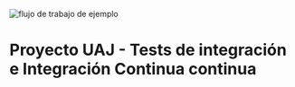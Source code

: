 ![flujo de trabajo de ejemplo](https://github.com/Pj6595/ProyectoUAJ/actions/workflows/BuildAndRunPipeline.yml/badge.svg)

# Proyecto UAJ - Tests de integración e Integración Continua continua

